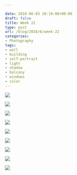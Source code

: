 ```yaml
---

date: 2018-06-03 18:10:00+00:00
draft: false
title: Week 22
type: post
url: /blog/2018/6/week-22
categories:
- Photography
tags:
- wall
- building
- self-portrait
- light
- shadow
- balcony
- windows
- color
---
```




  
   ![](/images/2018-06-03-20186week-22/IMG_6515.jpg)

  

  
   ![](/images/2018-06-03-20186week-22/IMG_6516.jpg)

  

  
   ![](/images/2018-06-03-20186week-22/IMG_6520.jpg)

  

  
   ![](/images/2018-06-03-20186week-22/IMG_6530.jpg)

  

  
   ![](/images/2018-06-03-20186week-22/IMG_6531.jpg)

  

  
   ![](/images/2018-06-03-20186week-22/IMG_6547.jpg)

  

  
   ![](/images/2018-06-03-20186week-22/IMG_6561.jpg)

  





  
   ![](/images/2018-06-03-20186week-22/IMG_6521.jpg)

  

  
   ![](/images/2018-06-03-20186week-22/IMG_6579.jpg)

  


